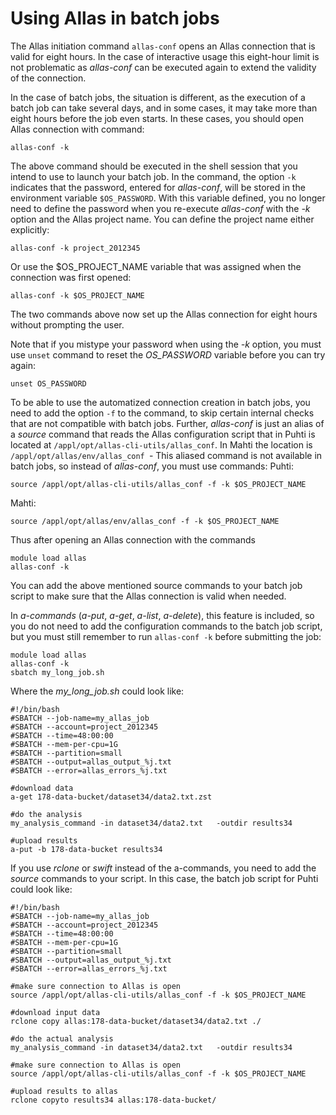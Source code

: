 # Using Allas in batch jobs

The Allas initiation command `allas-conf` opens an Allas connection that is valid for eight hours.
In the case of interactive usage this eight-hour limit is not problematic as _allas-conf_ can be 
executed again to extend the validity of the connection.

In the case of batch jobs, the situation is different, as the execution of a batch job can take several days, and in some cases, 
it may take more than eight hours before the job even starts. In these cases, you should open Allas connection 
with command:
```text
allas-conf -k 
```
The above command should be executed in the shell session that you intend to use to launch your batch job.
In the command, the option `-k` indicates that the password, entered for _allas-conf_, will be 
stored in the environment variable `$OS_PASSWORD`. With this variable defined, you no longer need to 
define the password when you re-execute _allas-conf_ with the _-k_ option and the Allas project name. 
You can define the project name either explicitly:
```text  
allas-conf -k project_2012345
```
Or use the $OS_PROJECT_NAME variable that was assigned when the connection was first opened:
```text
allas-conf -k $OS_PROJECT_NAME
```
The two commands above now set up the Allas connection for eight hours without prompting the user.

Note that if you mistype your password when using the _-k_ option, you must use  `unset` command to reset the *OS_PASSWORD* variable before 
you can try again:
```text
unset OS_PASSWORD
```
To be able to use the automatized connection creation in batch jobs, you need to add the option `-f` to the 
command, to skip certain internal checks that are not compatible with batch jobs. 
Further, _allas-conf_ is just an alias of a _source_ command that reads the Allas configuration script that in 
Puhti is located at `/appl/opt/allas-cli-utils/allas_conf`. In Mahti the location is `/appl/opt/allas/env/allas_conf `- 
This aliased command is not available in batch jobs, so instead of _allas-conf_, you must use commands:
Puhti:
```text
source /appl/opt/allas-cli-utils/allas_conf -f -k $OS_PROJECT_NAME
```
Mahti:
```text
source /appl/opt/allas/env/allas_conf -f -k $OS_PROJECT_NAME
```

Thus after opening an Allas connection with the commands
```text
module load allas
allas-conf -k
```
You can add the above mentioned source commands to your batch job script to make sure that the Allas connection is valid when needed. 

In *a-commands* (_a-put_, _a-get_, _a-list_, _a-delete_), this feature is included, so you do not need to add the 
configuration commands to the batch job script, but you must still remember to run `allas-conf -k` before 
submitting the job:
```text
module load allas
allas-conf -k
sbatch my_long_job.sh
```
Where the _my_long_job.sh_ could look like:

```text
#!/bin/bash
#SBATCH --job-name=my_allas_job
#SBATCH --account=project_2012345
#SBATCH --time=48:00:00
#SBATCH --mem-per-cpu=1G
#SBATCH --partition=small
#SBATCH --output=allas_output_%j.txt
#SBATCH --error=allas_errors_%j.txt

#download data
a-get 178-data-bucket/dataset34/data2.txt.zst

#do the analysis
my_analysis_command -in dataset34/data2.txt   -outdir results34

#upload results
a-put -b 178-data-bucket results34
```

If you use _rclone_ or _swift_ instead of the a-commands, you need to add the _source_ commands to your script. In this case, 
the batch job script for Puhti could look like:
```text
#!/bin/bash
#SBATCH --job-name=my_allas_job
#SBATCH --account=project_2012345
#SBATCH --time=48:00:00
#SBATCH --mem-per-cpu=1G
#SBATCH --partition=small
#SBATCH --output=allas_output_%j.txt
#SBATCH --error=allas_errors_%j.txt

#make sure connection to Allas is open
source /appl/opt/allas-cli-utils/allas_conf -f -k $OS_PROJECT_NAME

#download input data
rclone copy allas:178-data-bucket/dataset34/data2.txt ./

#do the actual analysis
my_analysis_command -in dataset34/data2.txt   -outdir results34

#make sure connection to Allas is open
source /appl/opt/allas-cli-utils/allas_conf -f -k $OS_PROJECT_NAME

#upload results to allas
rclone copyto results34 allas:178-data-bucket/
```
